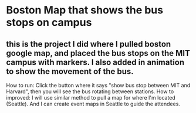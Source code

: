 # Boston Map that shows the bus stops on campus
## this is the project I did where I pulled boston google map, and placed the bus stops on the MIT campus with markers. I also added in animation to show the movement of the bus.
How to run:
Click the button where it says "show bus stop between MIT and Harvard", then you will see the bus rotating between stations.
How to improved:
I will use similar method to pull a map for where I'm located (Seattle). And I can create event maps in Seattle to guide the attendees.
